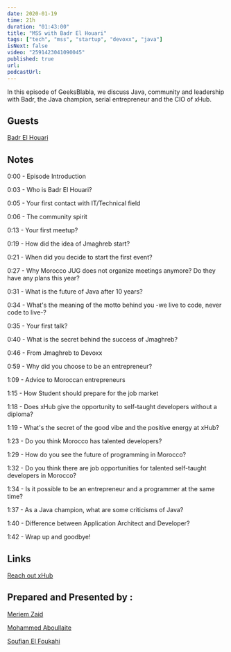 ```yaml
---
date: 2020-01-19
time: 21h
duration: "01:43:00"
title: "MSS with Badr El Houari"
tags: ["tech", "mss", "startup", "devoxx", "java"]
isNext: false
video: "2591423041090045"
published: true
url:
podcastUrl:
---
```


In this episode of GeeksBlabla, we discuss Java, community and leadership with Badr, the Java champion, serial entrepreneur and the CIO of xHub.

## Guests

[Badr El Houari](https://twitter.com/badrelhouari)

## Notes

0:00 - Episode Introduction

0:03 - Who is Badr El Houari?

0:05 - Your first contact with IT/Technical field

0:06 - The community spirit

0:13 - Your first meetup?

0:19 - How did the idea of Jmaghreb start?

0:21 - When did you decide to start the first event?

0:27 - Why Morocco JUG does not organize meetings anymore? Do they have any plans this year?

0:31 - What is the future of Java after 10 years?

0:34 - What's the meaning of the motto behind you -we live to code, never code to live-?

0:35 - Your first talk?

0:40 - What is the secret behind the success of Jmaghreb? 

0:46 - From Jmaghreb to Devoxx

0:59 - Why did you choose to be an entrepreneur?

1:09 - Advice to Moroccan entrepreneurs

1:15 - How Student should prepare for the job market

1:18 - Does xHub give the opportunity to self-taught developers without a diploma?

1:19 - What's the secret of the good vibe and the positive energy at xHub? 

1:23 - Do you think Morocco has talented developers?

1:29 - How do you see the future of programming in Morocco?

1:32 - Do you think there are job opportunities for talented self-taught developers in Morocco?

1:34 - Is it possible to be an entrepreneur and a programmer at the same time?

1:37 - As a Java champion, what are some criticisms of Java?

1:40 - Difference between Application Architect and Developer?

1:42 - Wrap up and goodbye!

## Links

[Reach out xHub](https://x-hub.io/contact/)

## Prepared and Presented by :

[Meriem Zaid](https://www.facebook.com/MeriemZaid/)

[Mohammed Aboullaite](https://www.facebook.com/aboullaite)

[Soufian El Foukahi](https://twitter.com/souffanda/)
